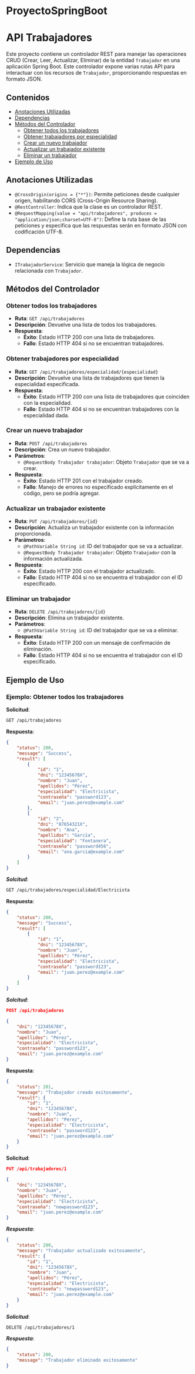 # ProyectoSpringBoot

# API Trabajadores

Este proyecto contiene un controlador REST para manejar las operaciones CRUD (Crear, Leer, Actualizar, Eliminar) de la entidad `Trabajador` en una aplicación Spring Boot. Este controlador expone varias rutas API para interactuar con los recursos de `Trabajador`, proporcionando respuestas en formato JSON.

## Contenidos

- [Anotaciones Utilizadas](#anotaciones-utilizadas)
- [Dependencias](#dependencias)
- [Métodos del Controlador](#métodos-del-controlador)
  - [Obtener todos los trabajadores](#obtener-todos-los-trabajadores)
  - [Obtener trabajadores por especialidad](#obtener-trabajadores-por-especialidad)
  - [Crear un nuevo trabajador](#crear-un-nuevo-trabajador)
  - [Actualizar un trabajador existente](#actualizar-un-trabajador-existente)
  - [Eliminar un trabajador](#eliminar-un-trabajador)
- [Ejemplo de Uso](#ejemplo-de-uso)

## Anotaciones Utilizadas

- `@CrossOrigin(origins = {"*"})`: Permite peticiones desde cualquier origen, habilitando CORS (Cross-Origin Resource Sharing).
- `@RestController`: Indica que la clase es un controlador REST.
- `@RequestMapping(value = "api/trabajadores", produces = "application/json;charset=UTF-8")`: Define la ruta base de las peticiones y especifica que las respuestas serán en formato JSON con codificación UTF-8.

## Dependencias

- `ITrabajadorService`: Servicio que maneja la lógica de negocio relacionada con `Trabajador`.

## Métodos del Controlador

### Obtener todos los trabajadores

- **Ruta**: `GET /api/trabajadores`
- **Descripción**: Devuelve una lista de todos los trabajadores.
- **Respuesta**:
  - **Éxito**: Estado HTTP 200 con una lista de trabajadores.
  - **Fallo**: Estado HTTP 404 si no se encuentran trabajadores.

### Obtener trabajadores por especialidad

- **Ruta**: `GET /api/trabajadores/especialidad/{especialidad}`
- **Descripción**: Devuelve una lista de trabajadores que tienen la especialidad especificada.
- **Respuesta**:
  - **Éxito**: Estado HTTP 200 con una lista de trabajadores que coinciden con la especialidad.
  - **Fallo**: Estado HTTP 404 si no se encuentran trabajadores con la especialidad dada.

### Crear un nuevo trabajador

- **Ruta**: `POST /api/trabajadores`
- **Descripción**: Crea un nuevo trabajador.
- **Parámetros**: 
  - `@RequestBody Trabajador trabajador`: Objeto `Trabajador` que se va a crear.
- **Respuesta**:
  - **Éxito**: Estado HTTP 201 con el trabajador creado.
  - **Fallo**: Manejo de errores no especificado explícitamente en el código, pero se podría agregar.

### Actualizar un trabajador existente

- **Ruta**: `PUT /api/trabajadores/{id}`
- **Descripción**: Actualiza un trabajador existente con la información proporcionada.
- **Parámetros**:
  - `@PathVariable String id`: ID del trabajador que se va a actualizar.
  - `@RequestBody Trabajador trabajador`: Objeto `Trabajador` con la información actualizada.
- **Respuesta**:
  - **Éxito**: Estado HTTP 200 con el trabajador actualizado.
  - **Fallo**: Estado HTTP 404 si no se encuentra el trabajador con el ID especificado.

### Eliminar un trabajador

- **Ruta**: `DELETE /api/trabajadores/{id}`
- **Descripción**: Elimina un trabajador existente.
- **Parámetros**:
  - `@PathVariable String id`: ID del trabajador que se va a eliminar.
- **Respuesta**:
  - **Éxito**: Estado HTTP 200 con un mensaje de confirmación de eliminación.
  - **Fallo**: Estado HTTP 404 si no se encuentra el trabajador con el ID especificado.

## Ejemplo de Uso

### Ejemplo: Obtener todos los trabajadores

**Solicitud**:
```sh
GET /api/trabajadores
```

**Respuesta**:
```json
{
    "status": 200,
    "message": "Success",
    "result": [
        {
            "id": "1",
            "dni": "12345678X",
            "nombre": "Juan",
            "apellidos": "Pérez",
            "especialidad": "Electricista",
            "contraseña": "password123",
            "email": "juan.perez@example.com"
        },
        {
            "id": "2",
            "dni": "87654321X",
            "nombre": "Ana",
            "apellidos": "García",
            "especialidad": "Fontanera",
            "contraseña": "password456",
            "email": "ana.garcia@example.com"
        }
    ]
}
```
***Solcitud***:
```sh
GET /api/trabajadores/especialidad/Electricista
```
**Respuesta**:
```json
{
    "status": 200,
    "message": "Success",
    "result": [
        {
            "id": "1",
            "dni": "12345678X",
            "nombre": "Juan",
            "apellidos": "Pérez",
            "especialidad": "Electricista",
            "contraseña": "password123",
            "email": "juan.perez@example.com"
        }
    ]
}
```
***Solcitud***:
```json
POST /api/trabajadores

{
    "dni": "12345678X",
    "nombre": "Juan",
    "apellidos": "Pérez",
    "especialidad": "Electricista",
    "contraseña": "password123",
    "email": "juan.perez@example.com"
}
```
**Respuesta**:
```json
{
    "status": 201,
    "message": "Trabajador creado exitosamente",
    "result": {
        "id": "1",
        "dni": "12345678X",
        "nombre": "Juan",
        "apellidos": "Pérez",
        "especialidad": "Electricista",
        "contraseña": "password123",
        "email": "juan.perez@example.com"
    }
}
```
**Solicitud**:
```json
PUT /api/trabajadores/1

{
    "dni": "12345678X",
    "nombre": "Juan",
    "apellidos": "Pérez",
    "especialidad": "Electricista",
    "contraseña": "newpassword123",
    "email": "juan.perez@example.com"
}
```
***Respuesta***:
```json
{
    "status": 200,
    "message": "Trabajador actualizado exitosamente",
    "result": {
        "id": "1",
        "dni": "12345678X",
        "nombre": "Juan",
        "apellidos": "Pérez",
        "especialidad": "Electricista",
        "contraseña": "newpassword123",
        "email": "juan.perez@example.com"
    }
}
```
***Solicitud***:
```sh
DELETE /api/trabajadores/1
```
***Respuesta***:
```json
{
    "status": 200,
    "message": "Trabajador eliminado exitosamente"
}
```








